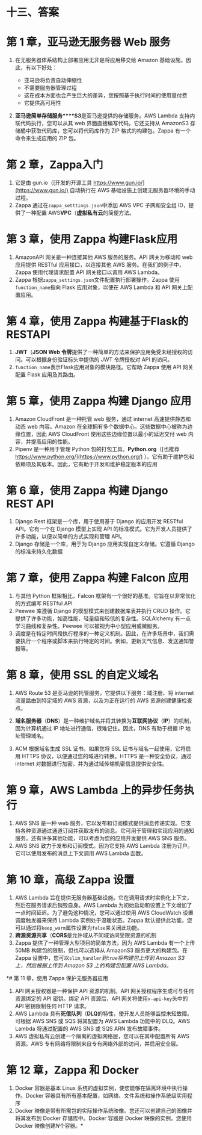 # 十三、答案

# 第 1 章，亚马逊无服务器 Web 服务

1.  在无服务器体系结构上部署应用无非是将应用移交给 Amazon 基础设施。因此，有以下好处：
    *   亚马逊将负责自动伸缩性
    *   不需要服务器管理过程
    *   这在成本方面也会产生巨大的差异，您按照基于执行时间的使用量付费
    *   它提供高可用性

2.  **亚马逊简单存储服务****S3**是亚马逊提供的存储服务。AWS Lambda 支持内联代码执行，您可以从其 web 界面直接编写代码。它还支持从 AmazonS3 存储桶中获取代码库，您可以将代码库作为 ZIP 格式的构建包。Zappa 有一个命令来生成应用的 ZIP 包。

# 第 2 章，Zappa入门

1.  它是由 gun.io（[开发的开源工具 https://www.gun.io/](https://www.gun.io/) 自动执行在 AWS 基础设施上创建无服务器环境的手动过程。
2.  Zappa 通过在`zappa_setttings.json`中添加 AWS VPC 子网和安全组 ID，提供了一种配置 AWS**VPC**（**虚拟私有云**的简便方法。

# 第 3 章，使用 Zappa 构建Flask应用

1.  AmazonAPI 网关是一种连接其他 AWS 服务的服务。API 网关为移动和 web 应用提供 RESTful 应用接口，以连接其他 AWS 服务。在我们的例子中，Zappa 使用代理请求配置 API 网关接口以调用 AWS Lambda。
2.  Zappa 根据`zappa_settings.json`文件配置执行部署操作。Zappa 使用`function_name`指向 Flask 应用对象，以便在 AWS Lambda 和 API 网关上配置应用。

# 第 4 章，使用 Zappa 构建基于Flask的 RESTAPI

1.  **JWT**（**JSON Web 令牌**提供了一种简单的方法来保护应用免受未经授权的访问。可以根据身份验证标头中提供的 JWT 令牌授权对 API 的访问。
2.  `function_name`表示Flask应用对象的模块路径。它帮助 Zappa 使用 API 网关配置 Flask 应用及其路由。

# 第 5 章，使用 Zappa 构建 Django 应用

1.  Amazon CloudFront 是一种托管 web 服务，通过 internet 高速提供静态和动态 web 内容。Amazon 在全球拥有多个数据中心，这些数据中心被称为边缘位置，因此 AWS CloudFront 使用这些边缘位置以最小的延迟交付 web 内容，并提高应用的性能。
2.  Pipenv 是一种用于管理 Python 包的打包工具。**Python.org**（[也推荐 https://www.python.org/](https://www.python.org/) ）。它有助于维护包和依赖项及其版本。因此，它有助于开发和维护稳定版本的应用

# 第 6 章，使用 Zappa 构建 Django REST API

1.  Django Rest 框架是一个库，用于使用基于 Django 的应用开发 RESTful API。它有一个在 Django 模型上实现 API 的标准模式。它为开发人员提供了许多功能，以便以简单的方式实现和管理 API。
2.  Django 存储是一个库，用于为 Django 应用实现自定义存储。它遵循 Django 的标准来持久化数据

# 第 7 章，使用 Zappa 构建 Falcon 应用

1.  与其他 Python 框架相比，Falcon 框架有一个很好的基准。它旨在以非常优化的方式编写 RESTful API
2.  Peewee 库遵循 Django 的模型模式来创建数据库表并执行 CRUD 操作。它提供了许多功能，如高性能、轻量级和较低的复杂性。SQLAlchemy 有一点学习曲线和复杂性。Peewee 可以被视为中小型应用或微服务。
3.  调度是在特定时间段执行程序的一种定义机制。因此，在许多场景中，我们需要执行一个程序或脚本来执行特定的时间。例如，更新天气信息、发送通知警报等。

# 第 8 章，使用 SSL 的自定义域名

1.  AWS Route 53 是亚马逊的托管服务。它提供以下服务：域注册、将 internet 流量路由到特定域的 AWS 资源，以及为正在运行的 AWS 资源创建健康检查点。
2.  **域名服务器**（**DNS**）是一种维护域名并将其转换为**互联网协议**（**IP**）的机制，因为计算机通过 IP 地址进行通信，很难记住。因此，DNS 有助于根据 IP 地址管理域名。

3.  ACM 根据域名生成 SSL 证书。如果您将 SSL 证书与域名一起使用，它将启用 HTTPS 协议，以便通过您的域进行转换。HTTPS 是一种安全协议，通过 internet 对数据进行加密，并为通过域传输机密信息提供安全性。

# 第 9 章，AWS Lambda 上的异步任务执行

1.  AWS SNS 是一种 web 服务，它以发布和订阅模式提供消息传递实现。它支持各种资源通过通道订阅并获取发布的消息。它可用于管理和实现应用的通知服务。还有许多其他功能，可以考虑为您的应用开发提供 AWS SNS 服务。
2.  AWS SNS 致力于发布和订阅模式。因为它支持 AWS Lambda 注册为订户。它可以使用发布的消息上下文调用 AWS Lambda 函数。

# 第 10 章，高级 Zappa 设置

1.  AWS Lambda 旨在提供无服务器基础设施。它在调用请求时实例化上下文，然后在服务请求后销毁自身。AWS Lambda 为初始启动和设置上下文增加了一点时间延迟。为了避免这种情况，您可以通过使用 AWS CloudWatch 设置调度触发器来保持 Lambda 实例处于温暖状态。Zappa 默认提供此功能，您可以通过将`keep_warm`属性设置为`false`来关闭此功能。
2.  **跨源资源共享**（**CORS**是允许域从不同域访问受限资源的机制
3.  Zappa 提供了一种管理大型项目的简单方法，因为 AWS Lambda 有一个上传 50MB 构建包的限制，但也可以选择从 AmazonS3 服务更大的构建包。在 Zappa 设置中，您可以`slim_handler`*到`true`将构建包上传到 Amazon S3 上，然后根据上传到 Amazon S3 上的构建包配置 AWS Lambda。*

 *# 第 11 章，使用 Zappa 保护无服务器应用

1.  API 网关授权器是一种保护 API 资源的机制。API 网关授权程序生成可与任何资源绑定的 API 密钥。绑定 API 资源后，API 网关将使用`x-api-key`头中的 API 密钥限制任何 HTTP 请求。
2.  AWS Lambda 具有**死信队列**（**DLQ**的特性，使开发人员能够监控未知故障。可根据 AWS SNS 或 SQS 将其配置为 AWS Lambda 功能中的 DLQ。AWS Lambda 将通过配置的 AWS SNS 或 SQS ARN 发布故障事件。
3.  AWS 虚拟私有云创建一个隔离的虚拟网络层，您可以在其中配置所有 AWS 资源。AWS 专有网络将限制来自专有网络外部的访问，并启用安全层。

# 第 12 章，Zappa 和 Docker

1.  Docker 容器是基本 Linux 系统的虚拟实例，使您能够在隔离环境中执行操作。Docker 容器具有所有基本配置，如网络、文件系统和操作系统级实用程序
2.  Docker 映像是带有所需包的实际操作系统映像。您还可以创建自己的图像并将其发布到 Docker 存储库中。Docker 容器是 Docker 映像的实例。您使用 Docker 映像创建*N*个容器。*